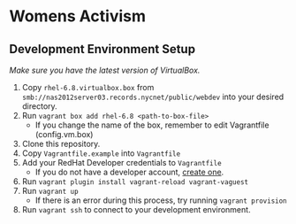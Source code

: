 # Womens Activism #
## Development Environment Setup ##
*Make sure you have the latest version of VirtualBox.*

1. Copy `rhel-6.8.virtualbox.box` from `smb://nas2012server03.records.nycnet/public/webdev` into your desired directory.
2. Run `vagrant box add rhel-6.8 <path-to-box-file>`
    - If you change the name of the box, remember to edit Vagrantfile (config.vm.box)
3. Clone this repository.
4. Copy `Vagrantfile.example` into `Vagrantfile`
5. Add your RedHat Developer credentials to `Vagrantfile`
    - If you do not have a developer account, [create one](https://www.redhat.com/en/developers).
6. Run `vagrant plugin install vagrant-reload vagrant-vaguest`
7. Run `vagrant up`
    - If there is an error during this process, try running `vagrant provision`
8. Run `vagrant ssh` to connect to your development environment.
